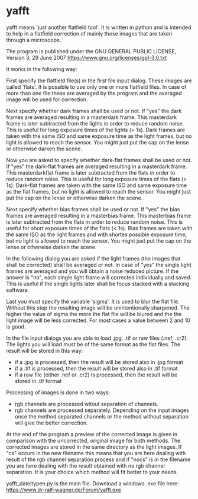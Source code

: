 # yafft
yafft means 'just another flatfield tool'. It is written in python and is intended to help in a flatfield correction of mainly those images that are taken through a microscope. 

The program is published under the
GNU GENERAL PUBLIC LICENSE, Version 3, 29 June 2007
https://www.gnu.org/licenses/gpl-3.0.txt

It works in the following way:

First specify the flatfield file(s) in the first file input dialog. These images are called 'flats'. It is possible to use only one or more flatfield files.
In case of more than one file these are averaged by the program and the averaged image will be used for correction.

Next specify whether dark frames shall be used or not. If "yes" the dark frames are averaged resulting in a masterdark frame. This masterdark frame is later 
subtracted from the lights in order to reduce random noise. This is useful for long exposure times of the lights (> 1s). Dark frames are taken with the same ISO and same exposure time as the light frames, but
no light is allowed to reach the sensor. You might just put the cap on the lense or otherwise darken the scene.

Now you are asked to specify whether dark-flat frames shall be used or not. If "yes" the dark-flat frames are averaged resulting in a masterdark frame. This masterdarkflat frame is later 
subtracted from the flats in order to reduce random noise. This is useful for long exposure times of the flats (> 1s). Dark-flat frames are taken with the same ISO and same exposure time as the flat frames, but
no light is allowed to reach the sensor. You might just put the cap on the lense or otherwise darken the scene.

Next specify whether bias frames shall be used or not. If "yes" the bias frames are averaged resulting in a masterbias frame. This masterbias frame is later 
subtracted from the flats in order to reduce random noise. This is useful for short exposure times of the flats (< 1s). Bias frames are taken with the same ISO as the light frames and with shortes possible exposure time, but
no light is allowed to reach the sensor. You might just put the cap on the lense or otherwise darken the scene.

In the following dialog you are asked if the light frames (the images that shall be corrected) shall be averaged or not. In case of "yes" the single light frames are averaged and you will öbtain a noise reduced picture. If the answer is "no",
each single light frame will corrected individually and saved. This is useful if the single lights later shall be focus stacked with a stacking software.

Last you must specify the variable 'sigma'. It is used to blur the flat file. Without this step the resulting image will be unintentionally sharpened.
The higher the value of sigma the more the flat file will be blured and the the light image will be less corrected. For most cases a value between 2 and 10 is good.

In the file input dialogs you are able to load .jpg, .tif or raw files (.nef, .cr2). The lights you will load must be of the same format as the flat files. The result will be stored in this way:
- if a .jpg is processed, then the result will be stored also in .jpg format
- if a .tif is processed, then the result will be stored also in .tif format
- if a raw file (either .nef or .cr2) is processed, then the result will be stored in .tif format

Processing of images is done in two ways:
- rgb channels are processed witout separation of channels.
- rgb channels are processed separately.
Depending on the input images once the method separated channels or the method without separation will give the better correction.

At the end of the program a preview of the corrected image is given in comparison with the uncorrected, original image for both methods.
The corrected images are stored in the same directory as the light images. If "cs" occurs in the new filename this means that you are here dealing with result of the rgb channel separation process and if "nocs" is in the filename you are here dealing with the result obtained with no rgb channel separation. It is your choice which method will fit better to your needs.

yafft_dateitypen.py is the main file.
Download a windows .exe file here: https://www.dr-ralf-wagner.de/Forum/yafft.exe
